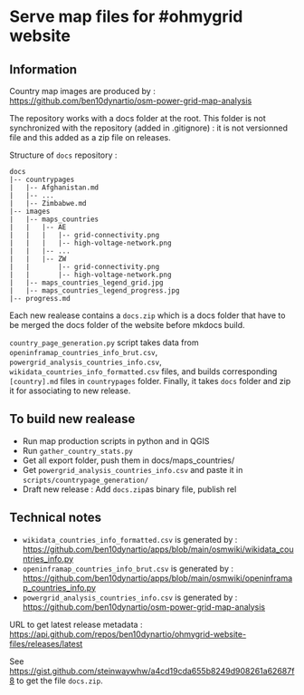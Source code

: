 # Serve map files for #ohmygrid website

## Information

Country map images are produced by : https://github.com/ben10dynartio/osm-power-grid-map-analysis

The repository works with a docs folder at the root. This folder is not synchronized with the repository (added in .gitignore) : it is not versionned file and this added as a zip file on releases.

Structure of `docs` repository :
```
docs
|-- countrypages
|   |-- Afghanistan.md
|   |-- ...
|   |-- Zimbabwe.md
|-- images
|   |-- maps_countries
|   |   |-- AE
|   |   |   |-- grid-connectivity.png
|   |   |   |-- high-voltage-network.png
|   |   |-- ...
|   |   |-- ZW
|   |       |-- grid-connectivity.png
|   |       |-- high-voltage-network.png
|   |-- maps_countries_legend_grid.jpg
|   |-- maps_countries_legend_progress.jpg
|-- progress.md
```

Each new realease contains a `docs.zip` which is a docs folder that have to be merged the docs folder of the website before mkdocs build.

`country_page_generation.py` script takes data from `openinframap_countries_info_brut.csv`, `powergrid_analysis_countries_info.csv`, `wikidata_countries_info_formatted.csv` files, and builds corresponding `[country].md` files in `countrypages` folder. Finally, it takes `docs` folder and zip it for associating to new release.

## To build new realease

* Run map production scripts in python and in QGIS
* Run `gather_country_stats.py`
* Get all export folder, push them in docs/maps_countries/
* Get `powergrid_analysis_countries_info.csv` and paste it in `scripts/countrypage_generation/`
* Draft new release : Add `docs.zip`as binary file, publish rel


## Technical notes

* `wikidata_countries_info_formatted.csv` is generated by : https://github.com/ben10dynartio/apps/blob/main/osmwiki/wikidata_countries_info.py
* `openinframap_countries_info_brut.csv` is generated by : https://github.com/ben10dynartio/apps/blob/main/osmwiki/openinframap_countries_info.py
* `powergrid_analysis_countries_info.csv` is generated by : https://github.com/ben10dynartio/osm-power-grid-map-analysis

URL to get latest release metadata : https://api.github.com/repos/ben10dynartio/ohmygrid-website-files/releases/latest

See https://gist.github.com/steinwaywhw/a4cd19cda655b8249d908261a62687f8 to get the file `docs.zip`.

